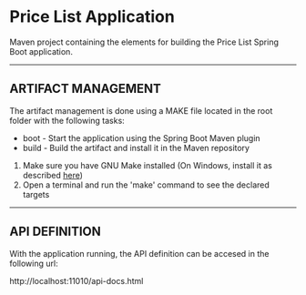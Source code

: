 # Price List Application

Maven project containing the elements for building the Price List Spring Boot application.

___

## ARTIFACT MANAGEMENT

The artifact management is done using a MAKE file located in the root folder with the following tasks:

- boot - Start the application using the Spring Boot Maven plugin
- build - Build the artifact and install it in the Maven repository

1. Make sure you have GNU Make installed (On Windows, install it as described [here](https://earthly.dev/blog/makefiles-on-windows/))
2. Open a terminal and run the 'make' command to see the declared targets

___

## API DEFINITION

With the application running, the API definition can be accesed in the following url: 

http://localhost:11010/api-docs.html